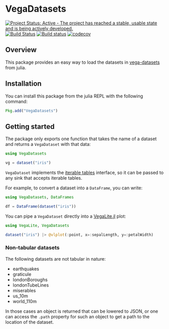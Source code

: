 # VegaDatasets

[![Project Status: Active - The project has reached a stable, usable state and is being actively developed.](http://www.repostatus.org/badges/latest/active.svg)](http://www.repostatus.org/#active)
[![Build Status](https://travis-ci.org/queryverse/VegaDatasets.jl.svg?branch=master)](https://travis-ci.org/queryverse/VegaDatasets.jl)
[![Build status](https://ci.appveyor.com/api/projects/status/ad1mcex5tjbe160r/branch/master?svg=true)](https://ci.appveyor.com/project/queryverse/vegadatasets-jl/branch/master)
[![codecov](https://codecov.io/gh/queryverse/VegaDatasets.jl/branch/master/graph/badge.svg)](https://codecov.io/gh/queryverse/VegaDatasets.jl)


## Overview

This package provides an easy way to load the datasets in [vega-datasets](https://github.com/vega/vega-datasets) from julia.

## Installation

You can install this package from the julia REPL with the following command:

````julia
Pkg.add("VegaDatasets")
````

## Getting started

The package only exports one function that takes the name of a dataset and returns a ``VegaDataset`` with that data:

````julia
using VegaDatasets

vg = dataset("iris")
````

``VegaDataset`` implements the [iterable tables](https://github.com/queryverse/IterableTables.jl) interface, so it can be passed to any sink that accepts iterable tables.

For example, to convert a dataset into a ``DataFrame``, you can write:

````julia
using VegaDatasets, DataFrames

df = DataFrame(dataset("iris"))
````

You can pipe a ``VegaDataset`` directly into a [VegaLite.jl](https://github.com/fredo-dedup/VegaLite.jl) plot:

````julia
using VegaLite, VegaDatasets

dataset("iris") |> @vlplot(:point, x=:sepalLength, y=:petalWidth)
````

### Non-tabular datasets

The following datasets are not tabular in nature:

* earthquakes
* graticule
* londonBoroughs
* londonTubeLines
* miserables
* us_10m
* world_110m

In those cases an object is returned that can be lowered to JSON, or one can access the `.path` property for such an object to get a path to the location of the dataset.

